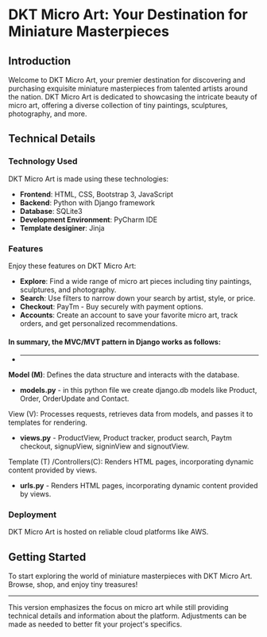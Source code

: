 
# DKT Micro Art: Your Destination for Miniature Masterpieces

## Introduction

Welcome to DKT Micro Art, your premier destination for discovering and purchasing exquisite miniature masterpieces from talented artists around the nation. DKT Micro Art is dedicated to showcasing the intricate beauty of micro art, offering a diverse collection of tiny paintings, sculptures, photography, and more.

## Technical Details

### Technology Used

DKT Micro Art is made using these technologies:

- **Frontend**: HTML, CSS, Bootstrap 3, JavaScript
- **Backend**: Python with Django framework
- **Database**: SQLite3
- **Development Environment**: PyCharm IDE
- **Template desiginer**: Jinja


### Features

Enjoy these features on DKT Micro Art:

- **Explore**: Find a wide range of micro art pieces including tiny paintings, sculptures, and photography.
- **Search**: Use filters to narrow down your search by artist, style, or price.
- **Checkout**: PayTm - Buy securely with payment options.
- **Accounts**: Create an account to save your favorite micro art, track orders, and get personalized recommendations.

#### In summary, the MVC/MVT pattern in Django works as follows:
- ** **

**Model (M)**: Defines the data structure and interacts with the database.

- **models.py** - in this python file we create django.db models like Product, Order, OrderUpdate and Contact.

View (V): Processes requests, retrieves data from models, and passes it to templates for rendering.

- **views.py** - ProductView, Product tracker, product search, Paytm checkout, signupView, signinView and signoutView.

Template (T) /Controllers(C): Renders HTML pages, incorporating dynamic content provided by views.

- **urls.py** - Renders HTML pages, incorporating dynamic content provided by views.
  
### Deployment

DKT Micro Art is hosted on reliable cloud platforms like AWS.

## Getting Started

To start exploring the world of miniature masterpieces with DKT Micro Art. Browse, shop, and enjoy tiny treasures!

---

This version emphasizes the focus on micro art while still providing technical details and information about the platform. Adjustments can be made as needed to better fit your project's specifics.
